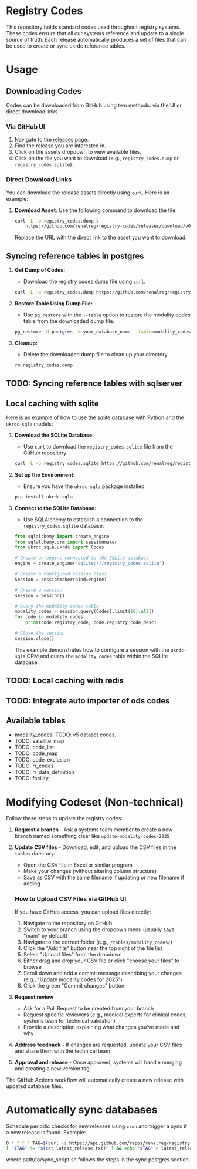 # Registry Codes
This repository holds standard codes used throughout registry systems. These codes ensure that all our systems reference and update to a single source of truth. Each release automatically produces a set of files that can be used to create or sync ukrdc referance tables.  

# Usage

## Downloading Codes

Codes can be downloaded from GitHub using two methods: via the UI or direct download links.

### Via GitHub UI

1. Navigate to the [releases page](https://github.com/renalreg/registry-codes/releases).
2. Find the release you are interested in.
3. Click on the assets dropdown to view available files.
4. Click on the file you want to download (e.g., `registry_codes.dump` or `registry_codes.sqlite`).

### Direct Download Links

You can download the release assets directly using `curl`. Here is an example:

1. **Download Asset**: Use the following command to download the file.
   ```bash
   curl -L -o registry_codes.dump \
       https://github.com/renalreg/registry-codes/releases/download/v0.1.0/registry_codes.dump
   ```

   Replace the URL with the direct link to the asset you want to download.

## Syncing reference tables in postgres
1. **Get Dump of Codes:**
   - Download the registry codes dump file using `curl`.
   ```bash
   curl -L -o registry_codes.dump https://github.com/renalreg/registry-codes/releases/download/refs/tags/v0.1.0/registry_codes.dump
   ```

2. **Restore Table Using Dump File:**
   - Use `pg_restore` with the `--table` option to restore the modality codes table from the downloaded dump file.
   ```bash
   pg_restore -U postgres -d your_database_name --table=modality_codes registry_codes.dump
   ```

3. **Cleanup:**
   - Delete the downloaded dump file to clean up your directory.
   ```bash
   rm registry_codes.dump
   ```

## TODO: Syncing reference tables with sqlserver

## Local caching with sqlite 
Here is an example of how to use the sqlite database with Python and the `ukrdc-sqla` models:

1. **Download the SQLite Database:**
   - Use `curl` to download the `registry_codes.sqlite` file from the GitHub repository.
   ```bash
   curl -L -o registry_codes.sqlite https://github.com/renalreg/registry-codes/releases/download/v0.1.0/registry_codes.sqlite
   ```

2. **Set up the Environment:**
   - Ensure you have the `ukrdc-sqla` package installed.
   ```bash
   pip install ukrdc-sqla
   ```

3. **Connect to the SQLite Database:**
   - Use SQLAlchemy to establish a connection to the `registry_codes.sqlite` database.
   ```python
   from sqlalchemy import create_engine
   from sqlalchemy.orm import sessionmaker
   from ukrdc_sqla.ukrdc import Codes

   # Create an engine connected to the SQLite database
   engine = create_engine('sqlite:///registry_codes.sqlite')

   # Create a configured session class
   Session = sessionmaker(bind=engine)

   # Create a session
   session = Session()

   # Query the modality codes table
   modality_codes = session.query(Codes).limit(10).all()
   for code in modality_codes:
       print(code.registry_code, code.registry_code_desc)

   # Close the session
   session.close()
   ```

   This example demonstrates how to configure a session with the `ukrdc-sqla` ORM and query the `modality_codes` table within the SQLite database.

## TODO: Local caching with redis

## TODO: Integrate auto importer of ods codes

## Available tables 
- modality_codes. TODO: v5 dataset codes.
- TODO: satellite_map
- TODO: code_list
- TODO: code_map
- TODO: code_exclusion
- TODO: rr_codes  
- TODO: rr_data_definition
- TODO: facility


# Modifying Codeset (Non-technical)

Follow these steps to update the registry codes:

1. **Request a branch** - Ask a systems team member to create a new branch named something clear like `update-modality-codes-2025`

2. **Update CSV files** - Download, edit, and upload the CSV files in the `tables` directory:
   - Open the CSV file in Excel or similar program
   - Make your changes (without altering column structure)
   - Save as CSV with the same filename if updating or new filename if adding
   
   ### How to Upload CSV Files via GitHub UI
   
   If you have GitHub access, you can upload files directly:
   
   1. Navigate to the repository on GitHub
   2. Switch to your branch using the dropdown menu (usually says "main" by default)
   3. Navigate to the correct folder (e.g., `/tables/modality_codes/`)
   4. Click the "Add file" button near the top right of the file list
   5. Select "Upload files" from the dropdown
   6. Either drag and drop your CSV file or click "choose your files" to browse
   7. Scroll down and add a commit message describing your changes (e.g., "Update modality codes for 2025")
   8. Click the green "Commit changes" button

3. **Request review**
   - Ask for a Pull Request to be created from your branch
   - Request specific reviewers (e.g., medical experts for clinical codes, systems team for technical validation)
   - Provide a description explaining what changes you've made and why

4. **Address feedback** - If changes are requested, update your CSV files and share them with the technical team

5. **Approval and release** - Once approved, systems will handle merging and creating a new version tag

The GitHub Actions workflow will automatically create a new release with updated database files.




# Automatically sync databases 
Schedule periodic checks for new releases using `cron` and trigger a sync if a new release is found. Example:
  ```bash
  0 * * * * TAG=$(curl -s https://api.github.com/repos/renalreg/registry-codes/releases/latest | grep '"tag_name":' | awk -F'"' '{print $4}') && \
  [ "$TAG" != "$(cat latest_release.txt)" ] && echo "$TAG" > latest_release.txt && /path/to/sync_script.sh
  ```
where path/to/sync_script.sh follows the steps in the sync postgres section. 
